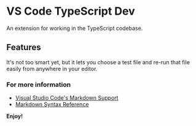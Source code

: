 # VS Code TypeScript Dev

An extension for working in the TypeScript codebase.

## Features

It's not too smart yet, but it lets you choose a test file and re-run that file easily from anywhere in your editor.

### For more information

- [Visual Studio Code's Markdown Support](http://code.visualstudio.com/docs/languages/markdown)
- [Markdown Syntax Reference](https://help.github.com/articles/markdown-basics/)

**Enjoy!**
